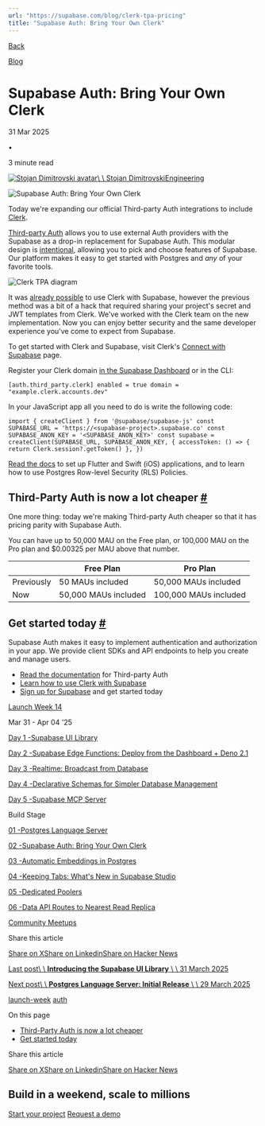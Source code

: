 ```yaml
---
url: "https://supabase.com/blog/clerk-tpa-pricing"
title: "Supabase Auth: Bring Your Own Clerk"
---
```


[Back](https://supabase.com/blog)

[Blog](https://supabase.com/blog)

# Supabase Auth: Bring Your Own Clerk

31 Mar 2025

•

3 minute read

[![Stojan Dimitrovski avatar](https://supabase.com/_next/image?url=https%3A%2F%2Fgithub.com%2Fhf.png&w=96&q=75&dpl=dpl_7FY8EmFQ6G3YqautJ4Fvh1viLnvu)\\
\\
Stojan DimitrovskiEngineering](https://github.com/hf)

![Supabase Auth: Bring Your Own Clerk](https://supabase.com/_next/image?url=%2Fimages%2Fblog%2Flw14-clerk-tpa-pricing%2Fclerk-tpa-pricing-thumb.png&w=3840&q=100&dpl=dpl_7FY8EmFQ6G3YqautJ4Fvh1viLnvu)

Today we're expanding our official Third-party Auth integrations to include [Clerk](https://clerk.com/).

[Third-party Auth](https://supabase.com/docs/guides/auth/third-party/overview) allows you to use external Auth providers with the Supabase as a drop-in replacement for Supabase Auth. This modular design is [intentional](https://supabase.com/docs/guides/getting-started/architecture#product-principles), allowing you to pick and choose features of Supabase. Our platform makes it easy to get started with Postgres and _any_ of your favorite tools.

![Clerk TPA diagram](https://supabase.com/_next/image?url=%2Fimages%2Fblog%2Flw14-clerk-tpa-pricing%2Fclerk-tpa-diagram.png&w=3840&q=75&dpl=dpl_7FY8EmFQ6G3YqautJ4Fvh1viLnvu)

It was [already possible](https://supabase.com/partners/integrations/clerk) to use Clerk with Supabase, however the previous method was a bit of a hack that required sharing your project's secret and JWT templates from Clerk. We've worked with the Clerk team on the new implementation. Now you can enjoy better security and the same developer experience you've come to expect from Supabase.

To get started with Clerk and Supabase, visit Clerk's [Connect with Supabase](https://dashboard.clerk.com/setup/supabase) page.

Register your Clerk domain [in the Supabase Dashboard](https://supabase.com/dashboard/project/_/auth/third-party) or in the CLI:

`
[auth.third_party.clerk]
enabled = true
domain = "example.clerk.accounts.dev"
`

In your JavaScript app all you need to do is write the following code:

`
import { createClient } from '@supabase/supabase-js'
const SUPABASE_URL = 'https://<supabase-project>.supabase.co'
const SUPABASE_ANON_KEY = '<SUPABASE_ANON_KEY>'
const supabase = createClient(SUPABASE_URL, SUPABASE_ANON_KEY, {
accessToken: () => {
    return Clerk.session?.getToken()
},
})
`

[Read the docs](https://supabase.com/docs/guides/auth/third-party/clerk) to set up Flutter and Swift (iOS) applications, and to learn how to use Postgres Row-level Security (RLS) Policies.

## Third-Party Auth is now a lot cheaper [\#](https://supabase.com/blog/clerk-tpa-pricing\#third-party-auth-is-now-a-lot-cheaper)

One more thing: today we're making Third-party Auth cheaper so that it has pricing parity with Supabase Auth.

You can have up to 50,000 MAU on the Free plan, or 100,000 MAU on the Pro plan and $0.00325 per MAU above that number.

|  | Free Plan | Pro Plan |
| --- | --- | --- |
| Previously | 50 MAUs included | 50,000 MAUs included |
| Now | 50,000 MAUs included | 100,000 MAUs included |

## Get started today [\#](https://supabase.com/blog/clerk-tpa-pricing\#get-started-today)

Supabase Auth makes it easy to implement authentication and authorization in your app. We provide client SDKs and API endpoints to help you create and manage users.

- [Read the documentation](https://supabase.com/docs/guides/auth/third-party/overview) for Third-party Auth
- [Learn how to use Clerk with Supabase](https://supabase.com/docs/guides/auth/third-party/clerk)
- [Sign up for Supabase](https://supabase.com/dashboard/sign-up) and get started today

[Launch Week 14](https://supabase.com/launch-week)

Mar 31 - Apr 04 '25

[Day 1 -Supabase UI Library](https://supabase.com/blog/supabase-ui-library)

[Day 2 -Supabase Edge Functions: Deploy from the Dashboard + Deno 2.1](https://supabase.com/blog/supabase-edge-functions-deploy-dashboard-deno-2-1)

[Day 3 -Realtime: Broadcast from Database](https://supabase.com/blog/realtime-broadcast-from-database)

[Day 4 -Declarative Schemas for Simpler Database Management](https://supabase.com/blog/declarative-schemas)

[Day 5 -Supabase MCP Server](https://supabase.com/blog/mcp-server)

Build Stage

[01 -Postgres Language Server](https://supabase.com/blog/postgres-language-server)

[02 -Supabase Auth: Bring Your Own Clerk](https://supabase.com/blog/clerk-tpa-pricing)

[03 -Automatic Embeddings in Postgres](https://supabase.com/blog/automatic-embeddings)

[04 -Keeping Tabs: What's New in Supabase Studio](https://supabase.com/blog/tabs-dashboard-updates)

[05 -Dedicated Poolers](https://supabase.com/blog/dedicated-poolers)

[06 -Data API Routes to Nearest Read Replica](https://supabase.com/blog/data-api-nearest-read-replica)

[Community Meetups](https://supabase.com/events?category=meetup)

Share this article

[Share on X](https://twitter.com/intent/tweet?url=https%3A%2F%2Fsupabase.com%2Fblog%2Fclerk-tpa-pricing&text=Supabase%20Auth%3A%20Bring%20Your%20Own%20Clerk)[Share on Linkedin](https://www.linkedin.com/shareArticle?url=https%3A%2F%2Fsupabase.com%2Fblog%2Fclerk-tpa-pricing&text=Supabase%20Auth%3A%20Bring%20Your%20Own%20Clerk)[Share on Hacker News](https://news.ycombinator.com/submitlink?u=https%3A%2F%2Fsupabase.com%2Fblog%2Fclerk-tpa-pricing&t=Supabase%20Auth%3A%20Bring%20Your%20Own%20Clerk)

[Last post\\
\\
**Introducing the Supabase UI Library** \\
\\
31 March 2025](https://supabase.com/blog/supabase-ui-library)

[Next post\\
\\
**Postgres Language Server: Initial Release** \\
\\
29 March 2025](https://supabase.com/blog/postgres-language-server)

[launch-week](https://supabase.com/blog/tags/launch-week) [auth](https://supabase.com/blog/tags/auth)

On this page

- [Third-Party Auth is now a lot cheaper](https://supabase.com/blog/clerk-tpa-pricing#third-party-auth-is-now-a-lot-cheaper)
- [Get started today](https://supabase.com/blog/clerk-tpa-pricing#get-started-today)

Share this article

[Share on X](https://twitter.com/intent/tweet?url=https%3A%2F%2Fsupabase.com%2Fblog%2Fclerk-tpa-pricing&text=Supabase%20Auth%3A%20Bring%20Your%20Own%20Clerk)[Share on Linkedin](https://www.linkedin.com/shareArticle?url=https%3A%2F%2Fsupabase.com%2Fblog%2Fclerk-tpa-pricing&text=Supabase%20Auth%3A%20Bring%20Your%20Own%20Clerk)[Share on Hacker News](https://news.ycombinator.com/submitlink?u=https%3A%2F%2Fsupabase.com%2Fblog%2Fclerk-tpa-pricing&t=Supabase%20Auth%3A%20Bring%20Your%20Own%20Clerk)

## Build in a weekend, scale to millions

[Start your project](https://supabase.com/dashboard) [Request a demo](https://supabase.com/contact/sales)